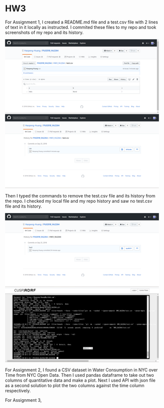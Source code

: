 # HW3

For Assignment 1, I created a README.md file and a test.csv file with 2 lines of text in it locally as instructed. 
I commited these files to my repo and took screenshots of my repo and its history.

![ALt_text](HW3_Screenshot1.png)
![ALt_text](HW3_Screenshot2.png)

Then I typed the commands to remove the test.csv file and its history from the repo. I checked my local file and my repo history and saw no test.csv file and its history. 

![ALt_text](HW3_Screenshot3.png)
![ALt_text](HW3_Screenshot4.png)

For Assignment 2, I found a CSV dataset in Water Consumption in NYC over Time from NYC Open Data. Then I used pandas dataframe to take out two columns of quantitative data and make a plot. 
Next I used API with json file as a second solution to plot the two columns against the time column respectively. 

For Assignment 3, 
